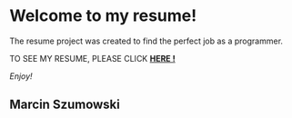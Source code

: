 # **Welcome to my resume!**
The resume project was created to find the perfect job as a programmer.

TO SEE MY RESUME, PLEASE CLICK [**HERE !**](https://marcinszumowski.github.io/My-resume/)

*Enjoy!*
## Marcin Szumowski
